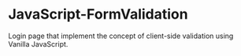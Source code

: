 # JavaScript-FormValidation
Login page that implement the concept of client-side validation using Vanilla JavaScript.
